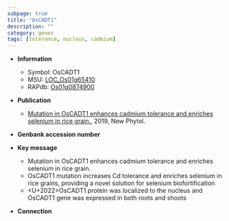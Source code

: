 ```yaml
---
subpage: true
title: "OsCADT1"
description: ""
category: genes
tags: [tolerance, nucleus, cadmium]
---
```


* **Information**  
    + Symbol: OsCADT1  
    + MSU: [LOC_Os01g65410](http://rice.plantbiology.msu.edu/cgi-bin/ORF_infopage.cgi?orf=LOC_Os01g65410)  
    + RAPdb: [Os01g0874900](http://rapdb.dna.affrc.go.jp/viewer/gbrowse_details/irgsp1?name=Os01g0874900)  

* **Publication**  
    + [Mutation in OsCADT1 enhances cadmium tolerance and enriches selenium in rice grain.](http://www.ncbi.nlm.nih.gov/pubmed?term=Mutation+in+OsCADT1+enhances+cadmium+tolerance+and+enriches+selenium+in+rice+grain.%5BTitle%5D), 2019, New Phytol.

* **Genbank accession number**  

* **Key message**  
    + Mutation in OsCADT1 enhances cadmium tolerance and enriches selenium in rice grain.
    + OsCADT1 mutation increases Cd tolerance and enriches selenium in rice grains, providing a novel solution for selenium biofortification
    + <U+2022>OsCADT1 protein was localized to the nucleus and OsCADT1 gene was expressed in both roots and shoots

* **Connection**  




